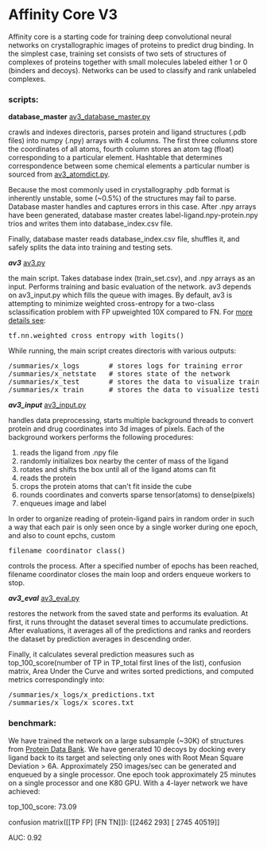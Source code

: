 # Affinity Core V3

Affinity core is a starting code for training deep convolutional neural networks on crystallographic images of proteins to predict drug binding. In the simplest case, training set consists of two sets of structures of complexes of proteins together with small molecules labeled either 1 or 0 (binders and decoys). Networks can be used to classify and rank unlabeled complexes.

### scripts:
**database_master** [av3_database_master.py](./av3_database_master.py)

crawls and indexes directoris, parses protein and ligand structures (.pdb files) into numpy (.npy) arrays with 4 columns. The first three columns store the coordinates of all atoms, fourth column stores an atom tag (float) corresponding to a particular element. Hashtable that determines correspondence between some chemical elements a particular number is sourced from [av3_atomdict.py](./av2_atomdict.py). 

Because the most commonly used in crystallography .pdb format is inherently unstable, some (~0.5%) of the structures may fail to parse. Database master handles and captures errors in this case. After .npy arrays have been generated, database master creates label-ligand.npy-protein.npy trios and writes them into database_index.csv file. 

Finally, database master reads database_index.csv file, shuffles it, and safely splits the data into training and testing sets.

***av3*** [av3.py](./av3.py)

the main script. Takes database index (train_set.csv), and .npy arrays as an input. Performs training and basic evaluation of the network. av3 depends on av3_input.py which fills the queue with images. By default, av3 is attempting to minimize weighted cross-entropy for a two-class sclassification problem with FP upweighted 10X compared to FN. For [more details see](https://www.tensorflow.org/versions/r0.11/api_docs/python/nn.html#weighted_cross_entropy_with_logits):
<pre>
tf.nn.weighted_cross_entropy_with_logits()
</pre>

While running, the main script creates directoris with various outputs:
<pre>
/summaries/x_logs       # stores logs for training error
/summaries/x_netstate   # stores state of the network
/summaries/x_test       # stores the data to visualize training with tensorboard
/summaries/x_train      # stores the data to visualize testing with tensorboard
</pre> 

***av3_input*** [av3_input.py](./av3_input.py)

handles data preprocessing, starts multiple background threads to convert protein and drug coordinates into 3d images of pixels. Each of the background workers performs the following procedures:

1. reads the ligand from .npy file
2. randomly initializes box nearby the center of mass of the ligand
3. rotates and shifts the box until all of the ligand atoms can fit
4. reads the protein
5. crops the protein atoms that can't fit inside the cube
6. rounds coordinates and converts sparse tensor(atoms) to dense(pixels)
7. enqueues image and label

In order to organize reading of protein-ligand pairs in random order in such a way that each pair is only seen once by a single worker during one epoch, and also to count epchs, custom
<pre>
filename_coordinator_class()
</pre> 

controls the process. After a specified number of epochs has been reached, filename coordinator closes the main loop and orders enqueue workers to stop.

***av3_eval*** [av3_eval.py](./av3_eval.py)

restores the network from the saved state and performs its evaluation. At first, it runs throught the dataset several times to accumulate predictions. After evaluations, it averages all of the predictions and ranks and reorders the dataset by prediction averages in descending order.

Finally, it calculates several prediction measures such as top_100_score(number of TP in TP_total first lines of the list), confusion matrix, Area Under the Curve and writes sorted predictions, and computed metrics correspondingly into:
<pre>
/summaries/x_logs/x_predictions.txt
/summaries/x_logs/x_scores.txt
</pre>

### benchmark:
We have trained the network on a large subsample (~30K) of structures from [Protein Data Bank](http://www.rcsb.org/). We have generated 10 decoys by docking every ligand back to its target and selecting only ones with Root Mean Square Deviation > 6A. 
Approximately 250 images/sec can be generated and enqueued by a single processor.
One epoch took approximately 25 minutes on a single processor and one K80 GPU.
With a 4-layer network we have achieved: 

top_100_score: 73.09

confusion matrix(\[\[TP FP\] \[FN TN\]\]):  \[\[2462 293\] \[ 2745 40519\]\]

AUC: 0.92
